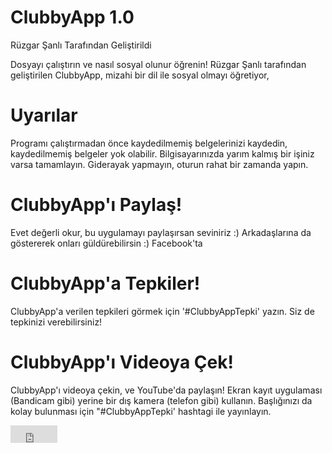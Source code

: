 # ClubbyApp 1.0
Rüzgar Şanlı Tarafından Geliştirildi

Dosyayı çalıştırın ve nasıl sosyal olunur öğrenin!
Rüzgar Şanlı tarafından geliştirilen ClubbyApp, mizahi bir dil ile sosyal olmayı öğretiyor,

# Uyarılar
Programı çalıştırmadan önce kaydedilmemiş belgelerinizi kaydedin, kaydedilmemiş belgeler yok olabilir.
Bilgisayarınızda yarım kalmış bir işiniz varsa tamamlayın.
Giderayak yapmayın, oturun rahat bir zamanda yapın.

# ClubbyApp'ı Paylaş!
Evet değerli okur, bu uygulamayı paylaşırsan seviniriz :) Arkadaşlarına da göstererek onları güldürebilirsin :)
Facebook'ta 

# ClubbyApp'a Tepkiler!
ClubbyApp'a verilen tepkileri görmek için '#ClubbyAppTepki' yazın.
Siz de tepkinizi verebilirsiniz!

# ClubbyApp'ı Videoya Çek!
ClubbyApp'ı videoya çekin, ve YouTube'da paylaşın!
Ekran kayıt uygulaması (Bandicam gibi) yerine bir dış kamera (telefon gibi) kullanın.
Başlığınızı da kolay bulunması için "#ClubbyAppTepki' hashtagi ile yayınlayın.


<iframe src="https://www.facebook.com/plugins/share_button.php?href=https%3A%2F%2Fruzgarsanli.github.io%2Fclubbyapp&layout=button&size=large&mobile_iframe=true&width=75&height=28&appId" width="75" height="28" style="border:none;overflow:hidden" scrolling="no" frameborder="0" allowTransparency="true"></iframe>

